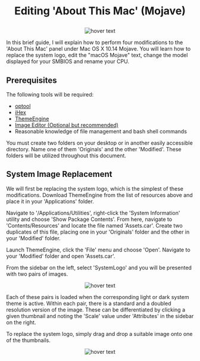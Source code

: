# <p align='center'>Editing 'About This Mac' (Mojave)</p>

<p align="center">
  <img src="https://i.imgur.com/Rx0YkPp.png" title="hover text">
</p>

In this brief guide, I will explain how to perform four modifications to the 'About This Mac' panel under Mac OS X 10.14 Mojave.  You will learn how to replace the system logo, edit the "macOS Mojave" text, change the model displayed for your SMBIOS and rename your CPU.

## Prerequisites

The following tools will be required:
- <a href="https://github.com/alexzielenski/optool/releases/download/0.1/optool.zip">optool</a>
- <a href="https://itunes.apple.com/ie/app/ihex-hex-editor/id909566003?mt=12">iHex</a>
- <a href="https://github.com/alexzielenski/ThemeEngine/releases/download/1.0.0(111)/ThemeEngine_111.zip">ThemeEngine</a>
- <a href="https://affinity.store/get/photo/trial/mac/">Image Editor (Optional but recommended)</a>
- Reasonable knowledge of file management and bash shell commands

You must create two folders on your desktop or in another easily accessible directory.  Name one of them 'Originals' and the other 'Modified'.  These folders will be utilized throughout this document.

## System Image Replacement

We will first be replacing the system logo, which is the simplest of these modifications.  Download ThemeEngine from the list of resources above and place it in your 'Applications' folder.

Navigate to '/Applications/Utilities', right-click the 'System Information' utility and choose 'Show Package Contents'.  From here, navigate to 'Contents/Resources' and locate the file named 'Assets.car'.  Create two duplicates of this file, placing one in your 'Originals' folder and the other in your 'Modified' folder.

Launch ThemeEngine, click the 'File' menu and choose 'Open'.  Navigate to your 'Modified' folder and open 'Assets.car'. 

From the sidebar on the left, select 'SystemLogo' and you will be presented with two pairs of images.  

<p align="center">
  <img src="https://i.imgur.com/LkmF998.png" title="hover text">
</p>

Each of these pairs is loaded when the corresponding light or dark system theme is active.  Within each pair, there is a standard and a doubled resolution version of the image.  These can be differentiated by clicking a given thumbnail and noting the 'Scale' value under 'Attributes' in the sidebar on the right.

To replace the system logo, simply drag and drop a suitable image onto one of the thumbnails.

<p align="center">
  <img src="https://i.imgur.com/9jGMNi5.png" title="hover text">
</p>
